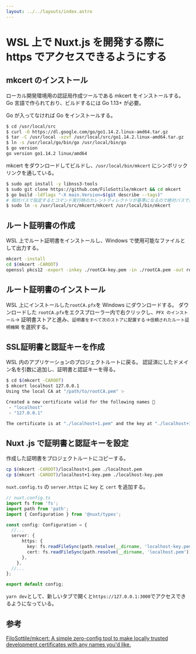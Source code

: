 ```yaml
---
layout: ../../layouts/index.astro
---
```


# WSL  上で  Nuxt.js  を開発する際に https でアクセスできるようにする

## mkcert のインストール

ローカル開発環境用の認証局作成ツールである mkcert をインストールする。 Go 言語で作られており、ビルドするには Go 1.13+ が必要。

Go が入ってなければ Go をインストールする。

```bash
$ cd /usr/local/src
$ curl -O https://dl.google.com/go/go1.14.2.linux-amd64.tar.gz
$ tar -C /usr/local -xzvf /usr/local/src/go1.14.2.linux-amd64.tar.gz
$ ln -s /usr/local/go/bin/go /usr/local/bin/go
$ go version
go version go1.14.2 linux/amd64
```

mkcert をダウンロードしてビルドし、`/usr/local/bin/mkcert` にシンボリックリンクを通している。

```bash
$ sudo apt install -y libnss3-tools
$ sudo git clone https://github.com/FiloSottile/mkcert && cd mkcert
$ go build -ldflags "-X main.Version=$(git describe --tags)"
# 相対パスで指定するとコマンド実行時のカレントディレクトリが基準になるので絶対パスで指定
$ sudo ln -s /usr/local/src/mkcert/mkcert /usr/local/bin/mkcert
```

## ルート証明書の作成

WSL 上でルート証明書をインストールし、Windows で使用可能なファイルとして出力する。

```bash
mkcert -install
cd $(mkcert -CAROOT)
openssl pkcs12 -export -inkey ./rootCA-key.pem -in ./rootCA.pem -out rootCA.pfx
```

## ルート証明書のインストール

WSL 上にインストールした`rootCA.pfx`を Windows にダウンロードする。
ダウンロードした `rootCA.pfx`をエクスプローラー内で右クリックし、`PFX のインストール`→ 証明書ストアと進み、`証明書をすべて次のストアに配置する`→`信頼されたルート証明機関` を選択する。

## SSL証明書と認証キーを作成

WSL 内のアプリケーションのプロジェクトルートに戻る。
認証済にしたドメイン名を引数に追加し、証明書と認証キーを得る。

```bash
$ cd $(mkcert -CAROOT)
$ mkcert localhost 127.0.0.1
Using the local CA at "/path/to/rootCA.pem" ✨

Created a new certificate valid for the following names 📜
 - "localhost"
 - "127.0.0.1"

The certificate is at "./localhost+1.pem" and the key at "./localhost+1-key.pem" ✅
```

## Nuxt .js で証明書と認証キーを設定

作成した証明書をプロジェクトルートにコピーする。

```bash
cp $(mkcert -CAROOT)/localhost+1.pem ./localhost.pem
cp $(mkcert -CAROOT)/localhost+1-key.pem ./localhost-key.pem
```

`nuxt.config.ts` の `server.https` に `key` と `cert`  を追加する。

```typescript
// nuxt.config.ts
import fs from 'fs';
import path from 'path';
import { Configuration } from '@nuxt/types';

const config: Configuration = {
  //...
  server: {
      https: {
        key: fs.readFileSync(path.resolve(__dirname, 'localhost-key.pem')),
        cert: fs.readFileSync(path.resolve(__dirname, 'localhost.pem')),
      },
    },
  //...
};

export default config;

```

`yarn dev`として、新しいタブで開くと`https://127.0.0.1:3000`でアクセスできるようになっている。

## 参考

[FiloSottile/mkcert: A simple zero-config tool to make locally trusted development certificates with any names you'd like.](https://github.com/FiloSottile/mkcert)
